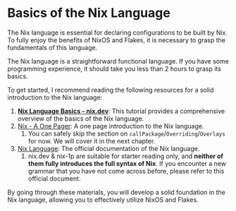 # Basics of the Nix Language

The Nix language is essential for declaring configurations to be built by Nix. To fully enjoy the benefits of NixOS and Flakes, it is necessary to grasp the fundamentals of this language.

The Nix language is a straightforward functional language. If you have some programming experience, it should take you less than 2 hours to grasp its basics.

To get started, I recommend reading the following resources for a solid introduction to the Nix language:

1. [**Nix Language Basics - nix.dev**](https://nix.dev/tutorials/first-steps/nix-language): This tutorial provides a comprehensive overview of the basics of the Nix language.
2. [Nix - A One Pager](https://github.com/tazjin/nix-1p): A one page introduction to the Nix language.
   1. You can safely skip the section on `callPackage`/`Overriding`/`Overlays` for now. We will cover it in the next chapter.
3. [Nix Language](https://nixos.org/manual/nix/stable/language/): The official documentation of the Nix language.
   1. nix.dev & nix-1p are suitable for starter reading only, and **neither of them fully introduces the full syntax of Nix**. If you encounter a new grammar that you have not come across before, please refer to this official document.

By going through these materials, you will develop a solid foundation in the Nix language, allowing you to effectively utilize NixOS and Flakes.

